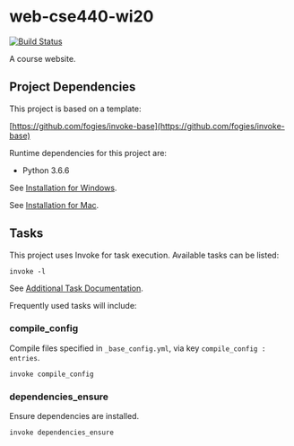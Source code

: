 # web-cse440-wi20

[![Build Status](https://travis-ci.org/fogies/invoke-base.svg?branch=master)](https://travis-ci.org/fogies/invoke-base)

A course website.

## Project Dependencies

This project is based on a template:

[https://github.com/fogies/invoke-base](https://github.com/fogies/invoke-base)

Runtime dependencies for this project are:
- Python 3.6.6

See [Installation for Windows](https://github.com/fogies/invoke-base/blob/master/readme/install_windows.md).

See [Installation for Mac](https://github.com/fogies/invoke-base/blob/master/readme/install_mac.md).

## Tasks

This project uses Invoke for task execution. Available tasks can be listed:

`invoke -l`

See [Additional Task Documentation](https://github.com/fogies/invoke-base/blob/master/readme/invoke.md).

Frequently used tasks will include:

### compile_config

Compile files specified in `_base_config.yml`, via key `compile_config : entries`.

`invoke compile_config` 

### dependencies_ensure

Ensure dependencies are installed.

`invoke dependencies_ensure` 

